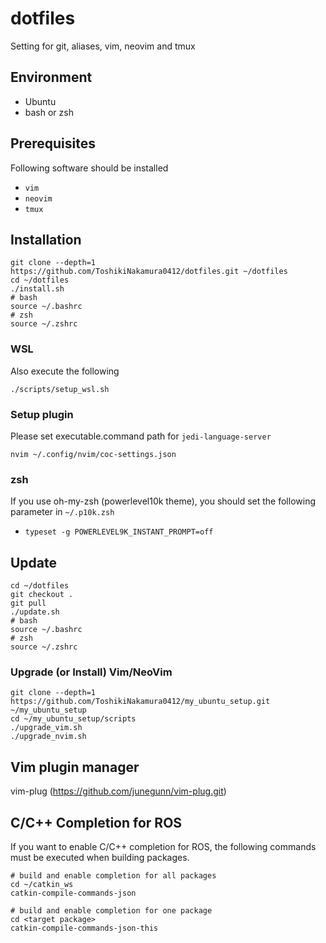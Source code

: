 # dotfiles
Setting for git, aliases, vim, neovim and tmux
## Environment
- Ubuntu
- bash or zsh
## Prerequisites
Following software should be installed
- `vim`
- `neovim`
- `tmux`
## Installation
```
git clone --depth=1 https://github.com/ToshikiNakamura0412/dotfiles.git ~/dotfiles
cd ~/dotfiles
./install.sh
# bash
source ~/.bashrc
# zsh
source ~/.zshrc
```
### WSL
Also execute the following
```
./scripts/setup_wsl.sh
```
### Setup plugin
Please set executable.command path for `jedi-language-server`
```
nvim ~/.config/nvim/coc-settings.json
```
### zsh
If you use oh-my-zsh (powerlevel10k theme), you should set the following parameter in `~/.p10k.zsh`
- `typeset -g POWERLEVEL9K_INSTANT_PROMPT=off`
## Update
```
cd ~/dotfiles
git checkout .
git pull
./update.sh
# bash
source ~/.bashrc
# zsh
source ~/.zshrc
```
### Upgrade (or Install) Vim/NeoVim
```
git clone --depth=1 https://github.com/ToshikiNakamura0412/my_ubuntu_setup.git ~/my_ubuntu_setup
cd ~/my_ubuntu_setup/scripts
./upgrade_vim.sh
./upgrade_nvim.sh
```
## Vim plugin manager
vim-plug (https://github.com/junegunn/vim-plug.git)

## C/C++ Completion for ROS
If you want to enable C/C++ completion for ROS, the following commands must be executed when building packages.
```
# build and enable completion for all packages
cd ~/catkin_ws
catkin-compile-commands-json

# build and enable completion for one package
cd <target package>
catkin-compile-commands-json-this
```
